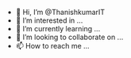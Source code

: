 - 👋 Hi, I’m @ThanishkumarIT
- 👀 I’m interested in ...
- 🌱 I’m currently learning ...
- 💞️ I’m looking to collaborate on ...
- 📫 How to reach me ...

<!---
ThanishkumarIT/ThanishkumarIT is a ✨ special ✨ repository because its `README.md` (this file) appears on your GitHub profile.
You can click the Preview link to take a look at your changes.
--->
